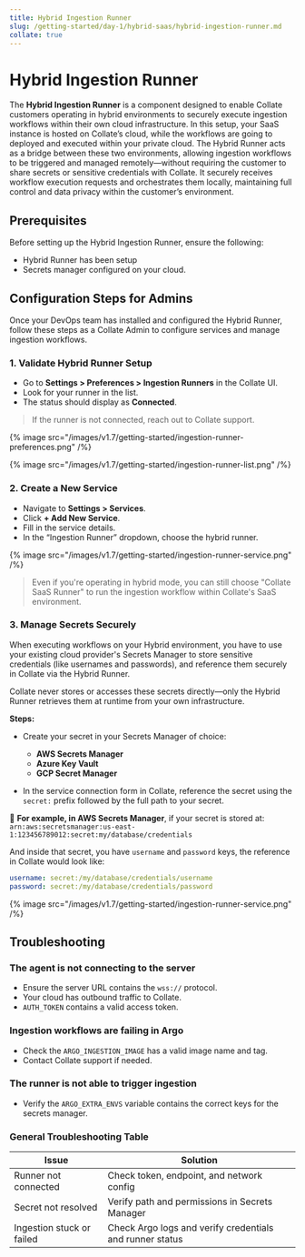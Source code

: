 ```yaml
---
title: Hybrid Ingestion Runner
slug: /getting-started/day-1/hybrid-saas/hybrid-ingestion-runner.md
collate: true
---
```


# Hybrid Ingestion Runner

The **Hybrid Ingestion Runner** is a component designed to enable Collate customers operating in hybrid environments to securely execute ingestion workflows within their own cloud infrastructure. In this setup, your SaaS instance is hosted on Collate’s cloud, while the workflows are going to deployed and executed within your private cloud. The Hybrid Runner acts as a bridge between these two environments, allowing ingestion workflows to be triggered and managed remotely—without requiring the customer to share secrets or sensitive credentials with Collate. It securely receives workflow execution requests and orchestrates them locally, maintaining full control and data privacy within the customer’s environment.

## Prerequisites

Before setting up the Hybrid Ingestion Runner, ensure the following:

- Hybrid Runner has been setup
- Secrets manager configured on your cloud.

## Configuration Steps for Admins

Once your DevOps team has installed and configured the Hybrid Runner, follow these steps as a Collate Admin to configure services and manage ingestion workflows.

### 1. Validate Hybrid Runner Setup

- Go to **Settings > Preferences > Ingestion Runners** in the Collate UI.
- Look for your runner in the list.
- The status should display as **Connected**.

> If the runner is not connected, reach out to Collate support.

{% image
src="/images/v1.7/getting-started/ingestion-runner-preferences.png"
/%}

{% image
src="/images/v1.7/getting-started/ingestion-runner-list.png"
/%}

### 2. Create a New Service

- Navigate to **Settings > Services**.
- Click **+ Add New Service**.
- Fill in the service details.
- In the “Ingestion Runner” dropdown, choose the hybrid runner.

{% image
src="/images/v1.7/getting-started/ingestion-runner-service.png"
/%}

> Even if you're operating in hybrid mode, you can still choose "Collate SaaS Runner" to run the ingestion workflow within Collate's SaaS environment.

### 3. Manage Secrets Securely

When executing workflows on your Hybrid environment, you have to use your existing cloud provider's Secrets Manager to store sensitive credentials (like usernames and passwords), and reference them securely in Collate via the Hybrid Runner.

Collate never stores or accesses these secrets directly—only the Hybrid Runner retrieves them at runtime from your own infrastructure.

**Steps:**

- Create your secret in your Secrets Manager of choice:
  - **AWS Secrets Manager**
  - **Azure Key Vault**
  - **GCP Secret Manager**

- In the service connection form in Collate, reference the secret using the `secret:` prefix followed by the full path to your secret.

📌 **For example, in AWS Secrets Manager**, if your secret is stored at:
```arn:aws:secretsmanager:us-east-1:123456789012:secret:my/database/credentials```

And inside that secret, you have `username` and `password` keys, the reference in Collate would look like:

```yaml
username: secret:/my/database/credentials/username
password: secret:/my/database/credentials/password
```

{% image
src="/images/v1.7/getting-started/ingestion-runner-service.png"
/%}


## Troubleshooting

### The agent is not connecting to the server

- Ensure the server URL contains the `wss://` protocol.
- Your cloud has outbound traffic to Collate.
- `AUTH_TOKEN` contains a valid access token.

### Ingestion workflows are failing in Argo

- Check the `ARGO_INGESTION_IMAGE` has a valid image name and tag.
- Contact Collate support if needed.

### The runner is not able to trigger ingestion

- Verify the `ARGO_EXTRA_ENVS` variable contains the correct keys for the secrets manager.

### General Troubleshooting Table

| Issue                | Solution                                              |
|----------------------|--------------------------------------------------------|
| Runner not connected | Check token, endpoint, and network config              |
| Secret not resolved  | Verify path and permissions in Secrets Manager         |
| Ingestion stuck or failed | Check Argo logs and verify credentials and runner status |
